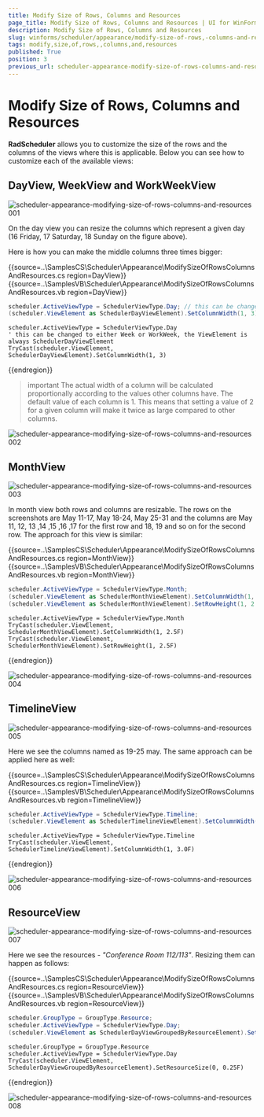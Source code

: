 ```yaml
---
title: Modify Size of Rows, Columns and Resources
page_title: Modify Size of Rows, Columns and Resources | UI for WinForms Documentation
description: Modify Size of Rows, Columns and Resources
slug: winforms/scheduler/appearance/modify-size-of-rows,-columns-and-resources
tags: modify,size,of,rows,,columns,and,resources
published: True
position: 3
previous_url: scheduler-appearance-modify-size-of-rows-columns-and-resources
---
```


# Modify Size of Rows, Columns and Resources



__RadScheduler__  allows you to customize the size of the rows and the columns of the views where this is applicable. Below you can see how to customize each of the available views:

## DayView, WeekView and WorkWeekView

![scheduler-appearance-modifying-size-of-rows-columns-and-resources 001](images/scheduler-appearance-modifying-size-of-rows-columns-and-resources001.png)

On the day view you can resize the columns which represent a given day (16 Friday, 17 Saturday, 18 Sunday on the figure above).

Here is how you can make the middle columns three times bigger:

{{source=..\SamplesCS\Scheduler\Appearance\ModifySizeOfRowsColumnsAndResources.cs region=DayView}} 
{{source=..\SamplesVB\Scheduler\Appearance\ModifySizeOfRowsColumnsAndResources.vb region=DayView}} 

````C#
scheduler.ActiveViewType = SchedulerViewType.Day; // this can be changed to either Week or WorkWeek, the ViewElement is always SchedulerDayViewElement
(scheduler.ViewElement as SchedulerDayViewElement).SetColumnWidth(1, 3);

````
````VB.NET
scheduler.ActiveViewType = SchedulerViewType.Day
' this can be changed to either Week or WorkWeek, the ViewElement is always SchedulerDayViewElement
TryCast(scheduler.ViewElement, SchedulerDayViewElement).SetColumnWidth(1, 3)

````

{{endregion}} 

>important The actual width of a column will be calculated proportionally according to the values other columns have. The default value of each column is 1. This means that setting a value of 2 for a given column will make it twice as large compared to other columns.

![scheduler-appearance-modifying-size-of-rows-columns-and-resources 002](images/scheduler-appearance-modifying-size-of-rows-columns-and-resources002.png)

## MonthView

![scheduler-appearance-modifying-size-of-rows-columns-and-resources 003](images/scheduler-appearance-modifying-size-of-rows-columns-and-resources003.png)

In month view both rows and columns are resizable. The rows on the screenshots are May 11-17, May 18-24, May 25-31 and  the columns are May 11, 12, 13 ,14 ,15 ,16 ,17 for the first row and 18, 19 and so on for the second row.
The approach for this view is similar:

{{source=..\SamplesCS\Scheduler\Appearance\ModifySizeOfRowsColumnsAndResources.cs region=MonthView}} 
{{source=..\SamplesVB\Scheduler\Appearance\ModifySizeOfRowsColumnsAndResources.vb region=MonthView}} 

````C#
scheduler.ActiveViewType = SchedulerViewType.Month;
(scheduler.ViewElement as SchedulerMonthViewElement).SetColumnWidth(1, 2.5f);
(scheduler.ViewElement as SchedulerMonthViewElement).SetRowHeight(1, 2.5f);

````
````VB.NET
scheduler.ActiveViewType = SchedulerViewType.Month
TryCast(scheduler.ViewElement, SchedulerMonthViewElement).SetColumnWidth(1, 2.5F)
TryCast(scheduler.ViewElement, SchedulerMonthViewElement).SetRowHeight(1, 2.5F)

````

{{endregion}} 


![scheduler-appearance-modifying-size-of-rows-columns-and-resources 004](images/scheduler-appearance-modifying-size-of-rows-columns-and-resources004.png)

## TimelineView

![scheduler-appearance-modifying-size-of-rows-columns-and-resources 005](images/scheduler-appearance-modifying-size-of-rows-columns-and-resources005.png)

Here we see the columns named as 19-25 may. The same approach can be applied here as well:

{{source=..\SamplesCS\Scheduler\Appearance\ModifySizeOfRowsColumnsAndResources.cs region=TimelineView}} 
{{source=..\SamplesVB\Scheduler\Appearance\ModifySizeOfRowsColumnsAndResources.vb region=TimelineView}} 

````C#
scheduler.ActiveViewType = SchedulerViewType.Timeline;
(scheduler.ViewElement as SchedulerTimelineViewElement).SetColumnWidth(1, 3f);

````
````VB.NET
scheduler.ActiveViewType = SchedulerViewType.Timeline
TryCast(scheduler.ViewElement, SchedulerTimelineViewElement).SetColumnWidth(1, 3.0F)

````

{{endregion}} 

![scheduler-appearance-modifying-size-of-rows-columns-and-resources 006](images/scheduler-appearance-modifying-size-of-rows-columns-and-resources006.png)

## ResourceView

![scheduler-appearance-modifying-size-of-rows-columns-and-resources 007](images/scheduler-appearance-modifying-size-of-rows-columns-and-resources007.png)

Here we see the resources - *"Conference Room 112/113"*. Resizing them can happen as follows:

{{source=..\SamplesCS\Scheduler\Appearance\ModifySizeOfRowsColumnsAndResources.cs region=ResourceView}} 
{{source=..\SamplesVB\Scheduler\Appearance\ModifySizeOfRowsColumnsAndResources.vb region=ResourceView}} 

````C#
scheduler.GroupType = GroupType.Resource;
scheduler.ActiveViewType = SchedulerViewType.Day;
(scheduler.ViewElement as SchedulerDayViewGroupedByResourceElement).SetResourceSize(0, 0.25f);

````
````VB.NET
scheduler.GroupType = GroupType.Resource
scheduler.ActiveViewType = SchedulerViewType.Day
TryCast(scheduler.ViewElement, SchedulerDayViewGroupedByResourceElement).SetResourceSize(0, 0.25F)

````

{{endregion}} 

![scheduler-appearance-modifying-size-of-rows-columns-and-resources 008](images/scheduler-appearance-modifying-size-of-rows-columns-and-resources008.png)
